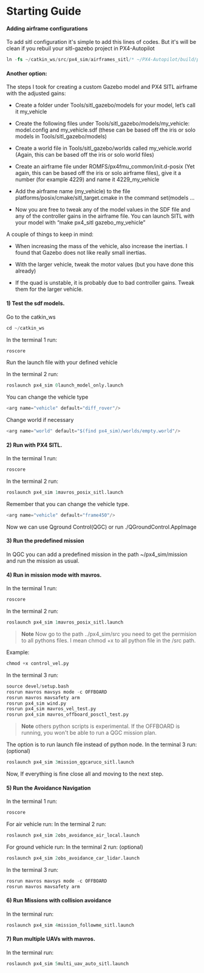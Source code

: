 # Starting Guide

#### Adding airframe configurations

To add sitl configuration it's simple to add this lines of codes. But it's will be clean if you rebuil your sitl-gazebo project in PX4-Autopilot

```s
ln -fs ~/catkin_ws/src/px4_sim/airframes_sitl/* ~/PX4-Autopilot/build/px4_sitl_default/etc/init.d-posix/airframes/
```
#### Another option:

The steps I took for creating a custom Gazebo model and PX4 SITL airframe with the adjusted gains:

- Create a folder under Tools/sitl_gazebo/models for your model, let’s call it my_vehicle

- Create the following files under Tools/sitl_gazebo/models/my_vehicle: model.config and my_vehicle.sdf (these can be based off the iris or solo models in Tools/sitl_gazebo/models)

- Create a world file in Tools/sitl_gazebo/worlds called my_vehicle.world (Again, this can be based off the iris or solo world files)

- Create an airframe file under ROMFS/px4fmu_common/init.d-posix (Yet again, this can be based off the iris or solo airframe files), give it a number (for example 4229) and name it 4229_my_vehicle

- Add the airframe name (my_vehicle) to the file platforms/posix/cmake/sitl_target.cmake in the command set(models …

- Now you are free to tweak any of the model values in the SDF file and any of the controller gains in the airframe file.
You can launch SITL with your model with “make px4_sitl gazebo_my_vehicle”



A couple of things to keep in mind:

- When increasing the mass of the vehicle, also increase the inertias. I found that Gazebo does not like really small inertias.

- With the larger vehicle, tweak the motor values (but you have done this already)

- If the quad is unstable, it is probably due to bad controller gains. Tweak them for the larger vehicle.


#### 1) Test the sdf models.

Go to the catkin_ws
```s
cd ~/catkin_ws
```
In the terminal 1 run:
```s
roscore
```
Run the launch file with your defined vehicle

In the terminal 2 run:
```s
roslaunch px4_sim 0launch_model_only.launch
```
You can change the vehicle type 
```s
<arg name="vehicle" default="diff_rover"/>
```
Change world if necessary
```s
<arg name="world" default="$(find px4_sim)/worlds/empty.world"/>
```

#### 2) Run with PX4 SITL.
In the terminal 1 run:
```s
roscore
```
In the terminal 2 run:
```s
roslaunch px4_sim 1mavros_posix_sitl.launch
```

Remember that you can change the vehicle type.
```s
<arg name="vehicle" default="frame450"/>
```
Now we can use Qground Control(QGC) or run ./QGroundControl.AppImage

#### 3) Run the predefined mission

In QGC you can add a predefined mission in the path ~/px4_sim/mission and run the mission as usual.

#### 4) Run in mission mode with mavros.
In the terminal 1 run:
```s
roscore
```
In the terminal 2 run:
```s
roslaunch px4_sim 1mavros_posix_sitl.launch
```
> **Note** Now go to the path ../px4_sim/src you need to get the permision to all pythons files. I mean chmod +x to all python file in the /src path.

Example: 
```s
chmod +x control_vel.py
```

In the terminal 3 run:
```s
source devel/setup.bash
rosrun mavros mavsys mode -c OFFBOARD
rosrun mavros mavsafety arm
rosrun px4_sim wind.py
rosrun px4_sim mavros_vel_test.py
rosrun px4_sim mavros_offboard_posctl_test.py
```
> **Note**  others python scripts is experimental. If the OFFBOARD is running, you won't be able to run a QGC mission plan.

The option is to run launch file instead of python node.
In the terminal 3 run: (optional)
```s
roslaunch px4_sim 3mission_qgcaruco_sitl.launch
```
Now, If everything is fine close all and moving to the next step.

#### 5) Run the Avoidance Navigation
In the terminal 1 run:
```s
roscore
```
For air vehicle run:
In the terminal 2 run:
```s
roslaunch px4_sim 2obs_avoidance_air_local.launch
```

For ground vehicle run:
In the terminal 2 run: (optional)
```s
roslaunch px4_sim 2obs_avoidance_car_lidar.launch
```
In the terminal 3 run:
```s
rosrun mavros mavsys mode -c OFFBOARD
rosrun mavros mavsafety arm
```

#### 6) Run Missions with collision avoidance
In the terminal run:
```s
roslaunch px4_sim 4mission_followme_sitl.launch
```
    
#### 7) Run multiple UAVs with mavros.
In the terminal run:
```s
roslaunch px4_sim 5multi_uav_auto_sitl.launch
```